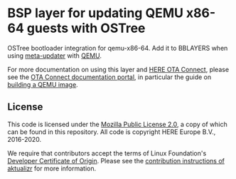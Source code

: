 # BSP layer for updating QEMU x86-64 guests with OSTree

OSTree bootloader integration for qemu-x86-64. Add it to BBLAYERS when using [meta-updater](https://github.com/advancedtelematic/meta-updater) with [QEMU](https://www.qemu.org).

For more documentation on using this layer and [HERE OTA Connect](https://connect.ota.here.com/), please see the [OTA Connect documentation portal](https://docs.ota.here.com/), in particular the guide on [building a QEMU image](https://docs.ota.here.com/ota-client/latest/build-qemu.html).

## License

This code is licensed under the [Mozilla Public License 2.0](LICENSE), a copy of which can be found in this repository. All code is copyright HERE Europe B.V., 2016-2020.

We require that contributors accept the terms of Linux Foundation's [Developer Certificate of Origin](https://developercertificate.org/). Please see the [contribution instructions of aktualizr](https://github.com/advancedtelematic/aktualizr/blob/master/CONTRIBUTING.md) for more information.
